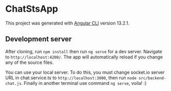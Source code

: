 # ChatStsApp

This project was generated with [Angular CLI](https://github.com/angular/angular-cli) version 13.2.1.

## Development server
After cloning, run `npm install` then
run `ng serve` for a dev server. Navigate to `http://localhost:4200/`. The app will automatically reload if you change any of the source files.

You can use your local server. To do this, you must change socket.io server URL in chat.service.ts to `http://localhost:3000`, then run `node src/backend-chat.js`.
Finally in another terminal use command `ng serve`, voila! :)

